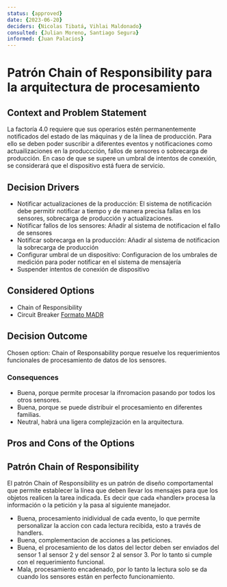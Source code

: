 ```yaml
---
status: {approved}
date: {2023-06-20}
deciders: {Nicolas Tibatá, Vihlai Maldonado}
consulted: {Julian Moreno, Santiago Segura}
informed: {Juan Palacios}
---
```


# Patrón Chain of Responsibility para la arquitectura de procesamiento

## Context and Problem Statement
La factoría 4.0 requiere que sus operarios estén permanentemente notificados del estado de las máquinas y de la línea de producción. Para ello se deben poder suscribir a diferentes eventos y notificaciones como actuailizaciones en la produccción, fallos de sensores o sobrecarga de producción. En caso de que se supere un umbral de intentos de conexión, se considerará que el dispositivo está fuera de servicio.

<!-- This is an optional element. Feel free to remove. -->
## Decision Drivers

* Notificar actualizaciones de la producción: El sistema de notificación debe permitir notificar a tiempo y de manera precisa fallas en los sensores, sobrecarga de producción y actualizaciones.
* Notificar fallos de los sensores: Añadir al sistema de notificacion el fallo de sensores 
* Notificar sobrecarga en la producción: Añadir al sistema de notificacion la sobrecarga de producción
* Configurar umbral de un dispositivo: Configuracion de los umbrales de medición para poder notificar en el sistema de mensajería
* Suspender intentos de conexión de dispositivo

## Considered Options
* Chain of Responsibility
* Circuit Breaker [Formato MADR](MADR_2_3_2.md)

## Decision Outcome 
Chosen option: Chain of Responsability porque resuelve los requerimientos funcionales de procesamiento de datos de los sensores.

### Consequences
* Buena, porque permite procesar la ifnromacion pasando por todos los otros sensores.
* Buena, porque se puede distribuir el procesamiento en diferentes familias.
* Neutral, habrá una ligera complejización en la arquitectura.

## Pros and Cons of the Options

## Patrón Chain of Responsibility

El patrón Chain of Responsibility es un patrón de diseño comportamental que permite establecer la línea que deben llevar los mensajes para que los objetos realicen la tarea indicada. Es decir que cada «handler» procesa la información o la petición y la pasa al siguiente manejador. 

* Buena, procesamiento inidividual de cada evento, lo que permite personalizar la accion con cada lectura recibida, esto a través de handlers.
* Buena, complementacion de acciones a las peticiones.
* Buena, el procesamiento de los datos del lector deben ser enviados del sensor 1 al sensor 2 y del sensor 2 al sensor 3. Por lo tanto si cumple con el requerimiento funcional.
* Mala, procesamiento encadenado, por lo tanto la lectura solo se da cuando los sensores están en perfecto funcionamiento.
